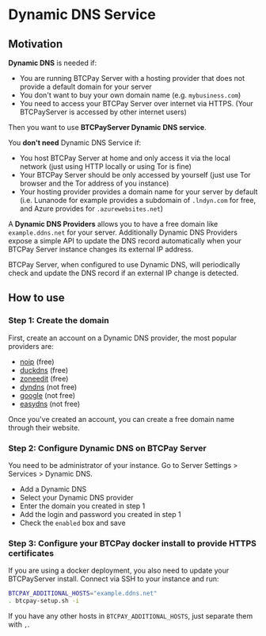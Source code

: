 # Dynamic DNS Service

## Motivation

**Dynamic DNS** is needed if:

* You are running BTCPay Server with a hosting provider that does not provide a default domain for your server
* You don't want to buy your own domain name (e.g. `mybusiness.com`)
* You need to access your BTCPay Server over internet via HTTPS. (Your BTCPayServer is accessed by other internet users)

Then you want to use **BTCPayServer Dynamic DNS service**.

You **don't need** Dynamic DNS Service if:

* You host BTCPay Server at home and only access it via the local network (just using HTTP locally or using Tor is fine)
* Your BTCPay Server should be only accessed by yourself (just use Tor browser and the Tor address of you instance)
* Your hosting provider provides a domain name for your server by default (i.e. Lunanode for example provides a subdomain of `.lndyn.com` for free, and Azure provides for `.azurewebsites.net`)

A **Dynamic DNS Providers** allows you to have a free domain like `example.ddns.net` for your server.
Additionally Dynamic DNS Providers expose a simple API to update the DNS record automatically when your BTCPay Server instance changes its external IP address.

BTCPay Server, when configured to use Dynamic DNS, will periodically check and update the DNS record if an external IP change is detected.

## How to use

### Step 1: Create the domain

First, create an account on a Dynamic DNS provider, the most popular providers are:

* [noip](https://www.noip.com/) (free)
* [duckdns](https://www.duckdns.org/) (free)
* [zoneedit](https://www.zoneedit.com/) (free)
* [dyndns](https://dyn.com/) (not free)
* [google](https://domains.google.com/) (not free)
* [easydns](https://www.easydns.com/) (not free)

Once you've created an account, you can create a free domain name through their website.

### Step 2: Configure Dynamic DNS on BTCPay Server

You need to be administrator of your instance.
Go to Server Settings > Services > Dynamic DNS.

* Add a Dynamic DNS
* Select your Dynamic DNS provider
* Enter the domain you created in step 1
* Add the login and password you created in step 1
* Check the `enabled` box and save

### Step 3: Configure your BTCPay docker install to provide HTTPS certificates

If you are using a docker deployment, you also need to update your BTCPayServer install.
Connect via SSH to your instance and run:

```bash
BTCPAY_ADDITIONAL_HOSTS="example.ddns.net"
. btcpay-setup.sh -i
```

If you have any other hosts in `BTCPAY_ADDITIONAL_HOSTS`, just separate them with `,`.
